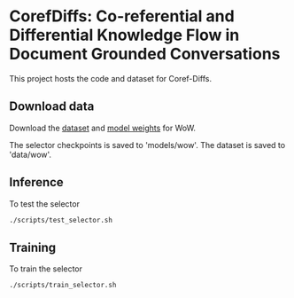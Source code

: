 # CorefDiffs: Co-referential and Differential Knowledge Flow in Document Grounded Conversations

This project hosts the code and dataset for Coref-Diffs.


## Download data

Download the [dataset](https://drive.google.com/file/d/1AF7qM6lkhW3CkQD4ni1Jsr1I8y5ecGbP/view?usp=sharing) and [model weights](https://drive.google.com/file/d/1RkZFJ_jGWp8T7QiIpAuDOEaSFl_spt-k/view?usp=sharing) for WoW.

The selector checkpoints is saved to 'models/wow'. The dataset is saved to 'data/wow'.



## Inference
To test the selector
```bash
./scripts/test_selector.sh
```

## Training
To train the selector
```bash
./scripts/train_selector.sh
```